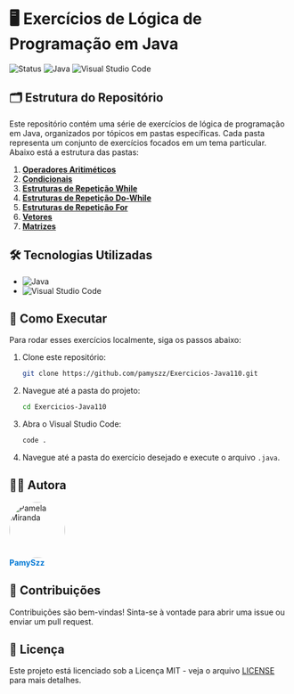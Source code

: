 # 🖥️ **Exercícios de Lógica de Programação em Java**

![Status](https://img.shields.io/badge/Status-Concluído-green?style=for-the-badge) ![Java](https://img.shields.io/badge/Java-ED8B00?style=for-the-badge&logo=java&logoColor=white) ![Visual Studio Code](https://img.shields.io/badge/Visual_Studio_Code-0078D4?style=for-the-badge&logo=visual-studio-code&logoColor=white)

## 🗂️ **Estrutura do Repositório**
Este repositório contém uma série de exercícios de lógica de programação em Java, organizados por tópicos em pastas específicas. Cada pasta representa um conjunto de exercícios focados em um tema particular. Abaixo está a estrutura das pastas:

1. **[Operadores Aritiméticos](./1-OperadoresAritimeticos/)**
2. **[Condicionais](./2-Condicionais/)**
3. **[Estruturas de Repetição While](./3-EstruturaDeRepitcãoWhile/)**
3. **[Estruturas de Repetição Do-While](./4-EstruturaDeRepeticãoDoWhile/)**
5. **[Estruturas de Repetição For](./5-EstruturaRepeticaoFor/)**
6. **[Vetores](./6-Vetores/)**
7. **[Matrizes](./7-Matriz/)**

## 🛠️ **Tecnologias Utilizadas**
- ![Java](https://img.shields.io/badge/Java-ED8B00?style=flat-square&logo=java&logoColor=white)
- ![Visual Studio Code](https://img.shields.io/badge/Visual_Studio_Code-0078D4?style=flat-square&logo=visual%20studio%20code&logoColor=white)

## 🚀 **Como Executar**
Para rodar esses exercícios localmente, siga os passos abaixo:
1. Clone este repositório:
   ```bash
   git clone https://github.com/pamyszz/Exercicios-Java110.git
   ```
2. Navegue até a pasta do projeto:
   ```bash
   cd Exercicios-Java110
   ```
3. Abra o Visual Studio Code:
   ```bash
   code .
   ```
4. Navegue até a pasta do exercício desejado e execute o arquivo `.java`.

## 🧑‍💻 **Autora**
<div align="left">
  <a href="https://github.com/pamyszz">
    <img src="https://github.com/pamyszz.png?size=100" alt="Pamela Miranda" width="100" style="border-radius: 50%;">
  </a>
  <br>
  <a href="https://github.com/pamyszz" style="text-decoration: none; color: #0078D4;">
    <b>PamySzz</b>
  </a>
</div>

## 🤝 **Contribuições**
Contribuições são bem-vindas! Sinta-se à vontade para abrir uma issue ou enviar um pull request.

## 📄 **Licença**
Este projeto está licenciado sob a Licença MIT - veja o arquivo [LICENSE](./LICENSE) para mais detalhes.
